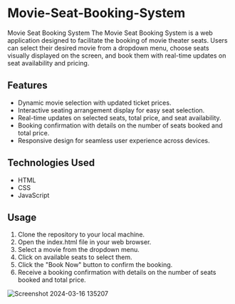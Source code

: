 # Movie-Seat-Booking-System

Movie Seat Booking System
The Movie Seat Booking System is a web application designed to facilitate the booking of movie theater seats. Users can select their desired movie from a dropdown menu, choose seats visually displayed on the screen, and book them with real-time updates on seat availability and pricing.

## Features
- Dynamic movie selection with updated ticket prices.
- Interactive seating arrangement display for easy seat selection.
- Real-time updates on selected seats, total price, and seat availability.
- Booking confirmation with details on the number of seats booked and total price.
- Responsive design for seamless user experience across devices.

## Technologies Used
- HTML
- CSS
- JavaScript

## Usage
1. Clone the repository to your local machine.
2. Open the index.html file in your web browser.
3. Select a movie from the dropdown menu.
4. Click on available seats to select them.
5. Click the "Book Now" button to confirm the booking.
6. Receive a booking confirmation with details on the number of seats booked and total price.

![Screenshot 2024-03-16 135207](https://github.com/NatharaIqbal/Movie-Theater-Seat-Booking-System/assets/138295014/c886290b-c783-4232-be4a-c74781947813)
